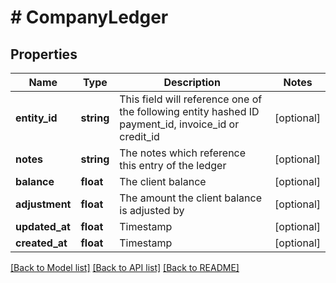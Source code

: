 # # CompanyLedger

## Properties

Name | Type | Description | Notes
------------ | ------------- | ------------- | -------------
**entity_id** | **string** | This field will reference one of the following entity hashed ID payment_id, invoice_id or credit_id | [optional]
**notes** | **string** | The notes which reference this entry of the ledger | [optional]
**balance** | **float** | The client balance | [optional]
**adjustment** | **float** | The amount the client balance is adjusted by | [optional]
**updated_at** | **float** | Timestamp | [optional]
**created_at** | **float** | Timestamp | [optional]

[[Back to Model list]](../../README.md#models) [[Back to API list]](../../README.md#endpoints) [[Back to README]](../../README.md)
